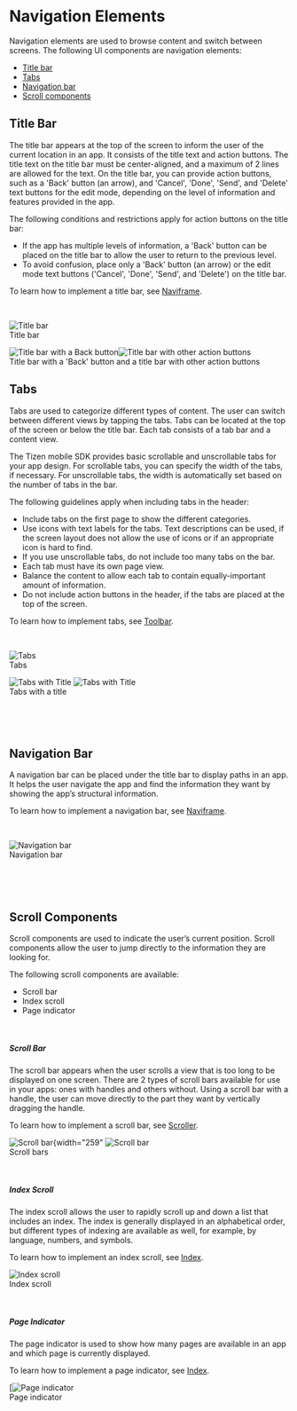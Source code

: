 # Navigation Elements



Navigation elements are used to browse content and switch between screens. The following UI components are navigation elements:

-   [Title bar](#title_)
-   [Tabs](#tabs_)
-   [Navigation bar](#navi_)
-   [Scroll components](#scroll_)

<a name="title_"></a>
## Title Bar

The title bar appears at the top of the screen to inform the user of the current location in an app. It consists of the title text and action buttons. The title text on the title bar must be center-aligned, and a maximum of 2 lines are allowed for the text. On the title bar, you can provide action buttons, such as a 'Back' button (an arrow), and 'Cancel', 'Done', 'Send', and 'Delete' text buttons for the edit mode, depending on the level of information and features provided in the app.

The following conditions and restrictions apply for action buttons on the title bar:

-   If the app has multiple levels of information, a 'Back' button can be placed on the title bar to allow the user to return to the previous level.
-   To avoid confusion, place only a 'Back' button (an arrow) or the edit mode text buttons ('Cancel', 'Done', 'Send', and 'Delete') on the title bar.

To learn how to implement a title bar, see [Naviframe](https://developer.tizen.org/development/guides/native-application/user-interface/efl/building-ui-layouts/naviframe).

 


![Title bar](media/5.1.1_a-259x460.png)  
Title bar


![Title bar with a Back button ](media/5.1.1_b-260x39.png)![Title bar with other action buttons](media/5.1.1_c-260x39.png)  
Title bar with a 'Back' button and a title bar with other action buttons


<a name="tabs_"></a>
## Tabs

Tabs are used to categorize different types of content. The user can switch between different views by tapping the tabs. Tabs can be located at the top of the screen or below the title bar. Each tab consists of a tab bar and a content view.

The Tizen mobile SDK provides basic scrollable and unscrollable tabs for your app design. For scrollable tabs, you can specify the width of the tabs, if necessary. For unscrollable tabs, the width is automatically set based on the number of tabs in the bar.

The following guidelines apply when including tabs in the header:

-   Include tabs on the first page to show the different categories.
-   Use icons with text labels for the tabs. Text descriptions can be used, if the screen layout does not allow the use of icons or if an appropriate icon is hard to find.
-   If you use unscrollable tabs, do not include too many tabs on the bar.
-   Each tab must have its own page view.
-   Balance the content to allow each tab to contain equally-important amount of information.
-   Do not include action buttons in the header, if the tabs are placed at the top of the screen.

To learn how to implement tabs, see [Toolbar](https://developer.tizen.org/development/guides/native-application/user-interface/efl/ui-components/mobile-ui-components/toolbar).

 


![Tabs](media/5.1.2_a-260x39.png)  
Tabs


![Tabs with Title](media/tabs1-260x65.png) ![Tabs with Title](media/tabs2-260x65.png)  
Tabs with a title


 

 
<a name="navi_"></a>
## Navigation Bar

A navigation bar can be placed under the title bar to display paths in an app. It helps the user navigate the app and find the information they want by showing the app’s structural information.

To learn how to implement a navigation bar, see [Naviframe](https://developer.tizen.org/development/guides/native-application/user-interface/efl/building-ui-layouts/naviframe).

 



![Navigation bar](media/tabs3-260x65.png)  
Navigation bar


 

 
<a name="scroll_"></a>
## Scroll Components

Scroll components are used to indicate the user’s current position. Scroll components allow the user to jump directly to the information they are looking for.

The following scroll components are available:

-   Scroll bar
-   Index scroll
-   Page indicator

 
<a name="scroll_bar"></a>
##### Scroll Bar

The scroll bar appears when the user scrolls a view that is too long to be displayed on one screen. There are 2 types of scroll bars available for use in your apps: ones with handles and others without. Using a scroll bar with a handle, the user can move directly to the part they want by vertically dragging the handle.

To learn how to implement a scroll bar, see [Scroller](https://developer.tizen.org/development/guides/native-application/user-interface/efl/building-ui-layouts/scroller).



![Scroll bar](media/5.1.4_a-259x460.png){width="259" ![Scroll bar](media/5.1.4_b-259x460.png)  
Scroll bars



 
<a name="index_scroll"></a>
##### Index Scroll

The index scroll allows the user to rapidly scroll up and down a list that includes an index. The index is generally displayed in an alphabetical order, but different types of indexing are available as well, for example, by language, numbers, and symbols.

To learn how to implement an index scroll, see [Index](https://developer.tizen.org/development/guides/native-application/user-interface/efl/ui-components/mobile-ui-components/index).



![Index scroll](media/5.1.4_c-259x460.png)  
Index scroll



 
<a name="page_indicator"></a>
##### Page Indicator

The page indicator is used to show how many pages are available in an app and which page is currently displayed.

To learn how to implement a page indicator, see [Index](https://developer.tizen.org/development/guides/native-application/user-interface/efl/ui-components/mobile-ui-components/index).



[![Page indicator](media/5.1.4_d-259x460.png)<br>
Page indicator
